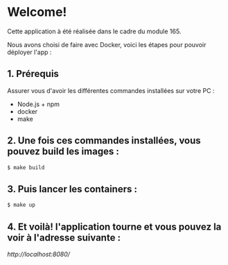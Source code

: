 # Welcome!

Cette application à été réalisée dans le cadre du module 165.

Nous avons choisi de faire avec Docker, voici les étapes pour pouvoir déployer l'app :

## 1. Prérequis
Assurer vous d'avoir les différentes commandes installées sur votre PC :
  * Node.js + npm
  * docker
  * make

## 2. Une fois ces commandes installées, vous pouvez build les images :
```bash
$ make build
```

## 3. Puis lancer les containers : 
```bash
$ make up
```

## 4. Et voilà! l'application tourne et vous pouvez la voir à l'adresse suivante :

*http://localhost:8080/*
